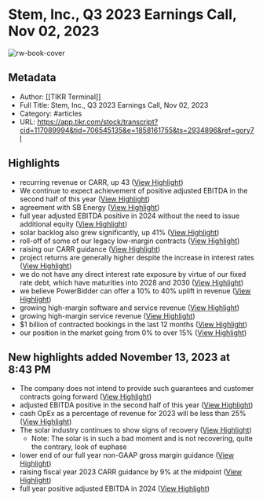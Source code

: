 # Stem, Inc., Q3 2023 Earnings Call, Nov 02, 2023

![rw-book-cover](https://tikr-public.s3.amazonaws.com/comp__TIKR__Terminal_og_img.png)

## Metadata
- Author: [[TIKR Terminal]]
- Full Title: Stem, Inc., Q3 2023 Earnings Call, Nov 02, 2023
- Category: #articles
- URL: https://app.tikr.com/stock/transcript?cid=117089994&tid=706545135&e=1858161755&ts=2934896&ref=gory7l

## Highlights
- recurring revenue or CARR, up 43 ([View Highlight](https://read.readwise.io/read/01hf0bzzv8jsz0tykmqnsyr8ad))
- We continue to expect achievement of positive adjusted EBITDA in the second half of this year ([View Highlight](https://read.readwise.io/read/01hf0c0gpa5tsc3gq0g0q454b8))
- agreement with SB Energy ([View Highlight](https://read.readwise.io/read/01hf0c0prpnvmvma9tnnz002ch))
- full year adjusted EBITDA positive in 2024 without the need to issue additional equity ([View Highlight](https://read.readwise.io/read/01hf0c1xhvkybhsyba430kz80y))
- solar backlog also grew significantly, up 41% ([View Highlight](https://read.readwise.io/read/01hf0c376pstzrc5esvw31znqt))
- roll-off of some of our legacy low-margin contracts ([View Highlight](https://read.readwise.io/read/01hf0c4sqaz2yat66whvnvzrw6))
- raising our CARR guidance ([View Highlight](https://read.readwise.io/read/01hf0c59wzbahc5cpfsfqaqwy1))
- project returns are generally higher despite the increase in interest rates ([View Highlight](https://read.readwise.io/read/01hf0c6fn67ebnhp35dpny4tp1))
- we do not have any direct interest rate exposure by virtue of our fixed rate debt, which have maturities into 2028 and 2030 ([View Highlight](https://read.readwise.io/read/01hf0c7ws59hqbwqht8mhh6ga6))
- we believe PowerBidder can offer a 10% to 40% uplift in revenue ([View Highlight](https://read.readwise.io/read/01hf0cc2bs0cmpyzccbrb1p3e0))
- growing high-margin software and service revenue ([View Highlight](https://read.readwise.io/read/01hf0cebyeqrtgv01gssct7a3r))
- growing high-margin service revenue ([View Highlight](https://read.readwise.io/read/01hf0cgy936ckm0tg5s2zc040p))
- $1 billion of contracted bookings in the last 12 months ([View Highlight](https://read.readwise.io/read/01hf0cjqzmxhkszg95br337p96))
- our position in the market going from 0% to over 15% ([View Highlight](https://read.readwise.io/read/01hf0ck33anq85s2kzjatsbbnd))
## New highlights added November 13, 2023 at 8:43 PM
- The company does not intend to provide such guarantees and customer contracts going forward ([View Highlight](https://read.readwise.io/read/01hf3ghhv396afhhc6vds5mpef))
- adjusted EBITDA positive in the second half of this year ([View Highlight](https://read.readwise.io/read/01hf3gkkk4yeraadb5n1xcrpq5))
- cash OpEx as a percentage of revenue for 2023 will be less than 25% ([View Highlight](https://read.readwise.io/read/01hf3gmd2n8jap22cejtskkxqd))
- The solar industry continues to show signs of recovery ([View Highlight](https://read.readwise.io/read/01hf3gpqkpz6ek9pv2c6esykbw))
    - Note: The solar is in such a bad moment and is not recovering, quite the contrary, look of euphase
- lower end of our full year non-GAAP gross margin guidance ([View Highlight](https://read.readwise.io/read/01hf3gtmn0rh85ha35hre01dh3))
- raising fiscal year 2023 CARR guidance by 9% at the midpoint ([View Highlight](https://read.readwise.io/read/01hf3gv1bjyjv030qtrma87wh8))
- full year positive adjusted EBITDA in 2024 ([View Highlight](https://read.readwise.io/read/01hf3gx83j1fwx8cbp9qmq6hxg))

